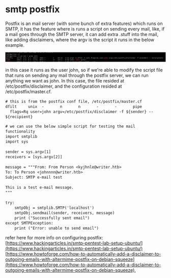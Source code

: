 # smtp postfix

Postfix is an mail server \(with some bunch of extra features\) which runs on SMTP, it has the feature where is runs a script on sending every mail, like, if a mail goes through the SMTP server, it can add extra .stuff into the mail, like adding disclaimers, where the argv is the script it runs in the below example.

![](../../.gitbook/assets/screenshot-2021-08-08-at-15.58.48.png)

in this case it runs as the user john, so if we're able to modify the script file that runs on sending any mail through the postfix server, we can run anything we want as john. In this case, the file resided at /etc/postfix/disclaimer, and the configuration resided at /etc/postfix/master.cf.

```text
# this is from the postfix conf file, /etc/postfix/master.cf
dfilt     unix  -       n       n       -       -       pipe
  flags=Rq user=john argv=/etc/postfix/disclaimer -f ${sender} -- ${recipient}
```

```text
# we can use the below simple script for testing the mail functionality
import smtplib
import sys

sender = sys.argv[1]
receivers = [sys.argv[2]]

message = """From: From Person <kyjhnle@writer.htb>
To: To Person <johnnnn@writer.htb>
Subject: SMTP e-mail test

This is a test e-mail message.
"""

try:
    smtpObj = smtplib.SMTP('localhost')
    smtpObj.sendmail(sender, receivers, message)
    print ("Successfully sent email")
except SMTPException:
    print ("Error: unable to send email")
```

refer here for more info on configuring postfix:  
[https://www.hackingarticles.in/smtp-pentest-lab-setup-ubuntu/](https://www.hackingarticles.in/smtp-pentest-lab-setup-ubuntu/)  
[https://www.howtoforge.com/how-to-automatically-add-a-disclaimer-to-outgoing-emails-with-altermime-postfix-on-debian-squeeze](https://www.howtoforge.com/how-to-automatically-add-a-disclaimer-to-outgoing-emails-with-altermime-postfix-on-debian-squeeze),

